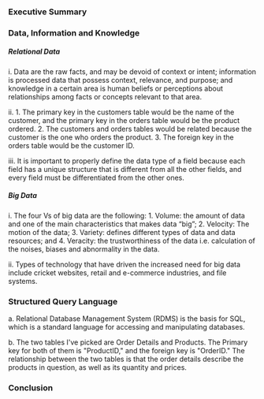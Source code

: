 ### Executive Summary

### Data, Information and Knowledge

##### Relational Data
i. Data are the raw facts, and may be devoid of context or intent; information is processed data that possess context, relevance, and purpose; and knowledge  in a certain area is human beliefs or perceptions about relationships among facts or concepts relevant to that area.

ii. 1. The primary key in the customers table would be the name of the customer, and the primary key in the orders table would be the product ordered. 2. The customers and orders tables would be related because the customer is the one who orders the product. 3. The foreign key in the orders table would be the customer ID. 

iii. It is important to properly define the data type of a field because each field has a unique structure that is different from all the other fields, and every field must be differentiated from the other ones.

##### Big Data
i.  The four Vs of big data are the following: 1. Volume: the amount of data and one of the main characteristics that makes data “big”; 2. Velocity: The motion of the data; 3. Variety: defines different types of data and data resources; and 4. Veracity: the trustworthiness of the data i.e. calculation of the noises, biases and abnormality in the data.

ii. Types of technology that have driven the increased need for big data include cricket websites, retail and e-commerce industries, and file systems.

### Structured Query Language 
a. Relational Database Management System (RDMS) is the basis for SQL, which is a standard language for accessing and manipulating databases.

b. The two tables I've picked are Order Details and Products. The Primary key for both of them is "ProductID," and the foreign key is "OrderID." The relationship between the two tables is that the order details describe the products in question, as well as its quantity and prices.

### Conclusion
